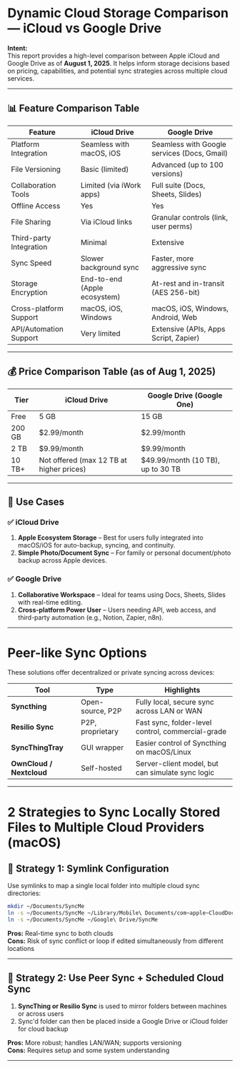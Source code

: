 # Dynamic Cloud Storage Comparison — iCloud vs Google Drive

**Intent:**  
This report provides a high-level comparison between Apple iCloud and Google Drive as of **August 1, 2025**. It helps inform storage decisions based on pricing, capabilities, and potential sync strategies across multiple cloud services.

---

## 📊 Feature Comparison Table

| Feature                          | iCloud Drive                     | Google Drive                          |
|----------------------------------|----------------------------------|----------------------------------------|
| Platform Integration             | Seamless with macOS, iOS         | Seamless with Google services (Docs, Gmail) |
| File Versioning                  | Basic (limited)                  | Advanced (up to 100 versions)          |
| Collaboration Tools              | Limited (via iWork apps)         | Full suite (Docs, Sheets, Slides)      |
| Offline Access                   | Yes                              | Yes                                    |
| File Sharing                     | Via iCloud links                 | Granular controls (link, user perms)   |
| Third-party Integration          | Minimal                          | Extensive                              |
| Sync Speed                       | Slower background sync           | Faster, more aggressive sync           |
| Storage Encryption               | End-to-end (Apple ecosystem)     | At-rest and in-transit (AES 256-bit)   |
| Cross-platform Support           | macOS, iOS, Windows              | macOS, iOS, Windows, Android, Web      |
| API/Automation Support           | Very limited                     | Extensive (APIs, Apps Script, Zapier)  |

---

## 💰 Price Comparison Table (as of Aug 1, 2025)

| Tier                 | iCloud Drive               | Google Drive (Google One)       |
|----------------------|----------------------------|----------------------------------|
| Free                 | 5 GB                       | 15 GB                            |
| 200 GB               | $2.99/month                | $2.99/month                      |
| 2 TB                 | $9.99/month                | $9.99/month                      |
| 10 TB+               | Not offered (max 12 TB at higher prices) | $49.99/month (10 TB), up to 30 TB |

---

## 📌 Use Cases

### ✅ iCloud Drive
1. **Apple Ecosystem Storage** – Best for users fully integrated into macOS/iOS for auto-backup, syncing, and continuity.
2. **Simple Photo/Document Sync** – For family or personal document/photo backup across Apple devices.

### ✅ Google Drive
1. **Collaborative Workspace** – Ideal for teams using Docs, Sheets, Slides with real-time editing.
2. **Cross-platform Power User** – Users needing API, web access, and third-party automation (e.g., Notion, Zapier, n8n).

---

# Peer-like Sync Options

These solutions offer decentralized or private syncing across devices:

| Tool           | Type                | Highlights                                        |
|----------------|---------------------|---------------------------------------------------|
| **Syncthing**  | Open-source, P2P     | Fully local, secure sync across LAN or WAN       |
| **Resilio Sync** | P2P, proprietary   | Fast sync, folder-level control, commercial-grade |
| **SyncThingTray** | GUI wrapper      | Easier control of Syncthing on macOS/Linux       |
| **OwnCloud / Nextcloud** | Self-hosted | Server-client model, but can simulate sync logic |

---

# 2 Strategies to Sync Locally Stored Files to Multiple Cloud Providers (macOS)

## 🔗 Strategy 1: Symlink Configuration

Use symlinks to map a single local folder into multiple cloud sync directories:

```bash
mkdir ~/Documents/SyncMe
ln -s ~/Documents/SyncMe ~/Library/Mobile\ Documents/com~apple~CloudDocs/SyncMe
ln -s ~/Documents/SyncMe ~/Google\ Drive/SyncMe
```

**Pros:** Real-time sync to both clouds  
**Cons:** Risk of sync conflict or loop if edited simultaneously from different locations

---

## 🔁 Strategy 2: Use Peer Sync + Scheduled Cloud Sync

1. **SyncThing or Resilio Sync** is used to mirror folders between machines or across users
2. Sync'd folder can then be placed inside a Google Drive or iCloud folder for cloud backup

**Pros:** More robust; handles LAN/WAN; supports versioning  
**Cons:** Requires setup and some system understanding

---

